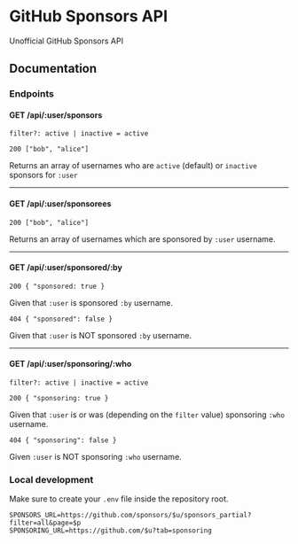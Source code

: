 # GitHub Sponsors API

Unofficial GitHub Sponsors API

## Documentation

### Endpoints

#### GET /api/:user/sponsors

`filter?: active | inactive = active`

```
200 ["bob", "alice"]
```

Returns an array of usernames who are `active` (default) or `inactive` sponsors for `:user`

---

#### GET /api/:user/sponsorees

```
200 ["bob", "alice"]
```

Returns an array of usernames which are sponsored by `:user` username.

---

#### GET /api/:user/sponsored/:by

```
200 { "sponsored: true }
```

Given that `:user` is sponsored `:by` username.

```
404 { "sponsored": false }
```

Given that `:user` is NOT sponsored `:by` username.

---

#### GET /api/:user/sponsoring/:who

`filter?: active | inactive = active`

```
200 { "sponsoring: true }
```

Given that `:user` is or was (depending on the `filter` value) sponsoring `:who` username.

```
404 { "sponsoring": false }
```

Given `:user` is NOT sponsoring `:who` username.

### Local development

Make sure to create your `.env` file inside the repository root.

```env
SPONSORS_URL=https://github.com/sponsors/$u/sponsors_partial?filter=all&page=$p
SPONSORING_URL=https://github.com/$u?tab=sponsoring
```
